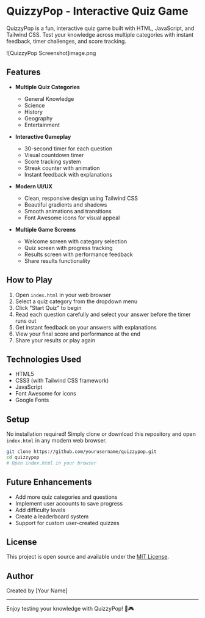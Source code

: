 # QuizzyPop - Interactive Quiz Game

QuizzyPop is a fun, interactive quiz game built with HTML, JavaScript, and Tailwind CSS. Test your knowledge across multiple categories with instant feedback, timer challenges, and score tracking.

![QuizzyPop Screenshot]image.png

## Features

- **Multiple Quiz Categories**
  - General Knowledge
  - Science
  - History
  - Geography
  - Entertainment

- **Interactive Gameplay**
  - 30-second timer for each question
  - Visual countdown timer
  - Score tracking system
  - Streak counter with animation
  - Instant feedback with explanations

- **Modern UI/UX**
  - Clean, responsive design using Tailwind CSS
  - Beautiful gradients and shadows
  - Smooth animations and transitions
  - Font Awesome icons for visual appeal

- **Multiple Game Screens**
  - Welcome screen with category selection
  - Quiz screen with progress tracking
  - Results screen with performance feedback
  - Share results functionality

## How to Play

1. Open `index.html` in your web browser
2. Select a quiz category from the dropdown menu
3. Click "Start Quiz" to begin
4. Read each question carefully and select your answer before the timer runs out
5. Get instant feedback on your answers with explanations
6. View your final score and performance at the end
7. Share your results or play again

## Technologies Used

- HTML5
- CSS3 (with Tailwind CSS framework)
- JavaScript
- Font Awesome for icons
- Google Fonts

## Setup

No installation required! Simply clone or download this repository and open `index.html` in any modern web browser.

```bash
git clone https://github.com/yourusername/quizzypop.git
cd quizzypop
# Open index.html in your browser
```

## Future Enhancements

- Add more quiz categories and questions
- Implement user accounts to save progress
- Add difficulty levels
- Create a leaderboard system
- Support for custom user-created quizzes

## License

This project is open source and available under the [MIT License](LICENSE).

## Author

Created by [Your Name]

---

Enjoy testing your knowledge with QuizzyPop! 🧠🎮 